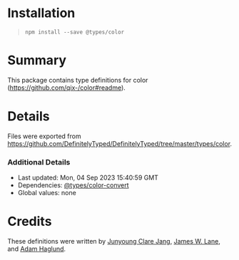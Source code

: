 # Installation
> `npm install --save @types/color`

# Summary
This package contains type definitions for color (https://github.com/qix-/color#readme).

# Details
Files were exported from https://github.com/DefinitelyTyped/DefinitelyTyped/tree/master/types/color.

### Additional Details
 * Last updated: Mon, 04 Sep 2023 15:40:59 GMT
 * Dependencies: [@types/color-convert](https://npmjs.com/package/@types/color-convert)
 * Global values: none

# Credits
These definitions were written by [Junyoung Clare Jang](https://github.com/Airlun), [James W. Lane](https://github.com/jameswlane), and [Adam Haglund](https://github.com/BeeeQueue).
